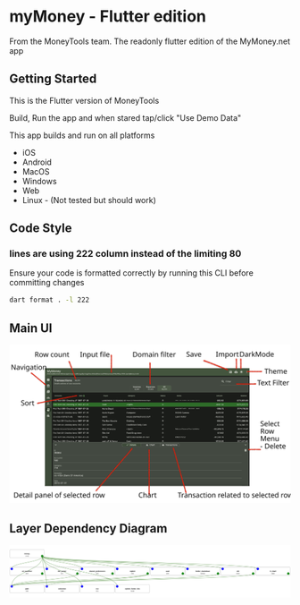 
# myMoney - Flutter edition

From the MoneyTools team. The readonly flutter edition of the MyMoney.net app

## Getting Started

This is the Flutter version of MoneyTools

Build, Run the app and when stared tap/click "Use Demo Data"

This app builds and run on all platforms

* iOS
* Android
* MacOS
* Windows
* Web
* Linux - (Not tested but should work)

## Code Style

### lines are using 222 column instead of the limiting 80

Ensure your code is formatted correctly by running this CLI before committing changes

```bash
dart format . -l 222
```

## Main UI

![overview.svg](documentation%2Foverview.svg)

## Layer Dependency Diagram

![layers.svg](layers.svg)
